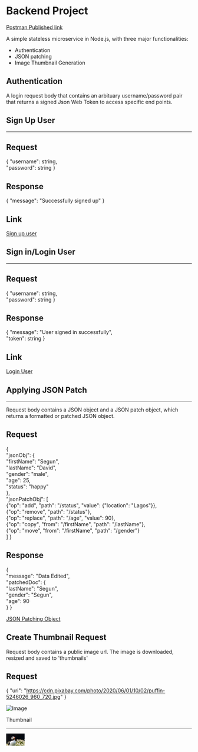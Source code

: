 # Backend Project

[Postman Published link](https://documenter.getpostman.com/view/15642679/TzefBPpf)

A simple stateless microservice in Node.js, with three major functionalities:

- Authentication
- JSON patching
- Image Thumbnail Generation

## Authentication

A login request body that contains an arbituary username/password pair that returns a signed Json Web Token to access specific end points.

## Sign Up User

---

## Request

{
"username": string, <br />
"password": string
}

## Response

{
"message": "Successfully signed up"
}

## Link

[Sign up user](http://localhost:3000/users/signup)

## Sign in/Login User

---

## Request

{
"username": string, <br />
"password": string
}

## Response

{
"message": "User signed in successfully", <br />
"token": string
}

## Link

[Login User](http://localhost:3000/users/login)

## Applying JSON Patch

---

Request body contains a JSON object and a JSON patch object, which returns a formatted or patched JSON object.

## Request

{ <br />
"jsonObj": { <br />
"firstName": "Segun",<br />
"lastName": "David",<br />
"gender": "male",<br />
"age": 25,<br />
"status": "happy"<br />
},<br />
"jsonPatchObj": [<br />
{"op": "add", "path": "/status", "value": {"location": "Lagos"}},<br />
{"op": "remove", "path": "/status"},<br />
{"op": "replace", "path": "/age", "value": 90},<br />
{"op": "copy", "from": "/firstName", "path": "/lastName"},<br />
{"op": "move", "from": "/firstName", "path": "/gender"}<br />
]
}

## Response

{<br />
"message": "Data Edited",<br />
"patchedDoc": {<br />
"lastName": "Segun",<br />
"gender": "Segun",<br />
"age": 90<br />
}
}

[JSON Patching Object](http://localhost:3000/patch)

## Create Thumbnail Request

Request body contains a public image url. The image is downloaded, resized and saved to 'thumbnails'

## Request

{
"uri": "https://cdn.pixabay.com/photo/2020/06/01/10/02/puffin-5246026_960_720.jpg"
}

![Image](https://cdn.pixabay.com/photo/2020/06/01/10/02/puffin-5246026_960_720.jpg)

Thumbnail

---

![Thumbnail image](/thumbnails/small_image.jpg)
